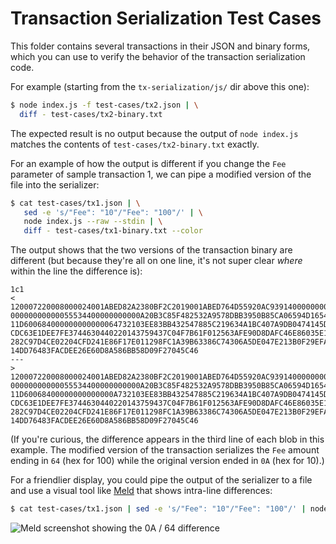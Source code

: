 # Transaction Serialization Test Cases

This folder contains several transactions in their JSON and binary forms, which you can use to verify the behavior of the transaction serialization code.

For example (starting from the `tx-serialization/js/` dir above this one):

```bash
$ node index.js -f test-cases/tx2.json | \
  diff - test-cases/tx2-binary.txt
```

The expected result is no output because the output of `node index.js` matches the contents of `test-cases/tx2-binary.txt` exactly.

For an example of how the output is different if you change the `Fee` parameter of sample transaction 1, we can pipe a modified version of the file into the serializer:

```bash
$ cat test-cases/tx1.json | \
   sed -e 's/"Fee": "10"/"Fee": "100"/' | \
   node index.js --raw --stdin | \
   diff - test-cases/tx1-binary.txt --color
```

The output shows that the two versions of the transaction binary are different (but because they're all on one line, it's not super clear _where_ within the line the difference is):

```text
1c1
< 120007220008000024001ABED82A2380BF2C2019001ABED764D55920AC93914000000000000000
00000000000055534400000000000A20B3C85F482532A9578DBB3950B85CA06594D165400000037E
11D600684000000000000064732103EE83BB432547885C219634A1BC407A9DB0474145D69737D09C
CDC63E1DEE7FE3744630440220143759437C04F7B61F012563AFE90D8DAFC46E86035E1D965A9CED
282C97D4CE02204CFD241E86F17E011298FC1A39B63386C74306A5DE047E213B0F29EFA4571C2C81
14DD76483FACDEE26E60D8A586BB58D09F27045C46
---
> 120007220008000024001ABED82A2380BF2C2019001ABED764D55920AC93914000000000000000
00000000000055534400000000000A20B3C85F482532A9578DBB3950B85CA06594D165400000037E
11D60068400000000000000A732103EE83BB432547885C219634A1BC407A9DB0474145D69737D09C
CDC63E1DEE7FE3744630440220143759437C04F7B61F012563AFE90D8DAFC46E86035E1D965A9CED
282C97D4CE02204CFD241E86F17E011298FC1A39B63386C74306A5DE047E213B0F29EFA4571C2C81
14DD76483FACDEE26E60D8A586BB58D09F27045C46
```

(If you're curious, the difference appears in the third line of each blob in this example. The modified version of the transaction serializes the `Fee` amount ending in `64` (hex for 100) while the original version ended in `0A` (hex for 10).)

For a friendlier display, you could pipe the output of the serializer to a file and use a visual tool like [Meld](http://meldmerge.org/) that shows intra-line differences:

```bash
$ cat test-cases/tx1.json | sed -e 's/"Fee": "10"/"Fee": "100"/' | node index.js --stdin > /tmp/tx1-modified.txt && meld /tmp/tx1-modified.txt test-cases/tx1-binary.txt
```

![Meld screenshot showing the <code>0A</code> / <code>64</code> difference](meld-example.png)
